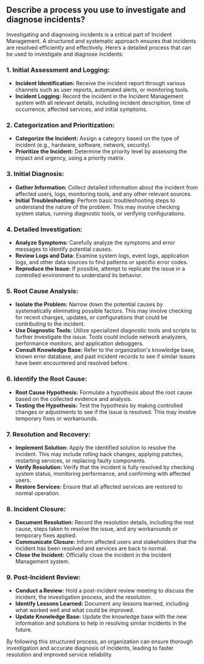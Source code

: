 ## Describe a process you use to investigate and diagnose incidents?

Investigating and diagnosing incidents is a critical part of Incident Management. A structured and systematic approach ensures that incidents are resolved efficiently and effectively. Here’s a detailed process that can be used to investigate and diagnose incidents:

### 1. **Initial Assessment and Logging:**
   - **Incident Identification:** Receive the incident report through various channels such as user reports, automated alerts, or monitoring tools.
   - **Incident Logging:** Record the incident in the Incident Management system with all relevant details, including incident description, time of occurrence, affected services, and initial symptoms.

### 2. **Categorization and Prioritization:**
   - **Categorize the Incident:** Assign a category based on the type of incident (e.g., hardware, software, network, security).
   - **Prioritize the Incident:** Determine the priority level by assessing the impact and urgency, using a priority matrix.

### 3. **Initial Diagnosis:**
   - **Gather Information:** Collect detailed information about the incident from affected users, logs, monitoring tools, and any other relevant sources.
   - **Initial Troubleshooting:** Perform basic troubleshooting steps to understand the nature of the problem. This may involve checking system status, running diagnostic tools, or verifying configurations.

### 4. **Detailed Investigation:**
   - **Analyze Symptoms:** Carefully analyze the symptoms and error messages to identify potential causes.
   - **Review Logs and Data:** Examine system logs, event logs, application logs, and other data sources to find patterns or specific error codes.
   - **Reproduce the Issue:** If possible, attempt to replicate the issue in a controlled environment to understand its behavior.

### 5. **Root Cause Analysis:**
   - **Isolate the Problem:** Narrow down the potential causes by systematically eliminating possible factors. This may involve checking for recent changes, updates, or configurations that could be contributing to the incident.
   - **Use Diagnostic Tools:** Utilize specialized diagnostic tools and scripts to further investigate the issue. Tools could include network analyzers, performance monitors, and application debuggers.
   - **Consult Knowledge Base:** Refer to the organization's knowledge base, known error database, and past incident records to see if similar issues have been encountered and resolved before.

### 6. **Identify the Root Cause:**
   - **Root Cause Hypothesis:** Formulate a hypothesis about the root cause based on the collected evidence and analysis.
   - **Testing the Hypothesis:** Test the hypothesis by making controlled changes or adjustments to see if the issue is resolved. This may involve temporary fixes or workarounds.

### 7. **Resolution and Recovery:**
   - **Implement Solution:** Apply the identified solution to resolve the incident. This may include rolling back changes, applying patches, restarting services, or replacing faulty components.
   - **Verify Resolution:** Verify that the incident is fully resolved by checking system status, monitoring performance, and confirming with affected users.
   - **Restore Services:** Ensure that all affected services are restored to normal operation.

### 8. **Incident Closure:**
   - **Document Resolution:** Record the resolution details, including the root cause, steps taken to resolve the issue, and any workarounds or temporary fixes applied.
   - **Communicate Closure:** Inform affected users and stakeholders that the incident has been resolved and services are back to normal.
   - **Close the Incident:** Officially close the incident in the Incident Management system.

### 9. **Post-Incident Review:**
   - **Conduct a Review:** Hold a post-incident review meeting to discuss the incident, the investigation process, and the resolution.
   - **Identify Lessons Learned:** Document any lessons learned, including what worked well and what could be improved.
   - **Update Knowledge Base:** Update the knowledge base with the new information and solutions to help in resolving similar incidents in the future.

By following this structured process, an organization can ensure thorough investigation and accurate diagnosis of incidents, leading to faster resolution and improved service reliability.
